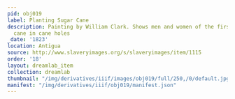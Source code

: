 ```yaml
---
pid: obj019
label: Planting Sugar Cane
description: Painting by William Clark. Shows men and women of the first gang planting
  cane in cane holes
_date: '1823'
location: Antigua
source: http://www.slaveryimages.org/s/slaveryimages/item/1115
order: '18'
layout: dreamlab_item
collection: dreamlab
thumbnail: "/img/derivatives/iiif/images/obj019/full/250,/0/default.jpg"
manifest: "/img/derivatives/iiif/obj019/manifest.json"
---
```

